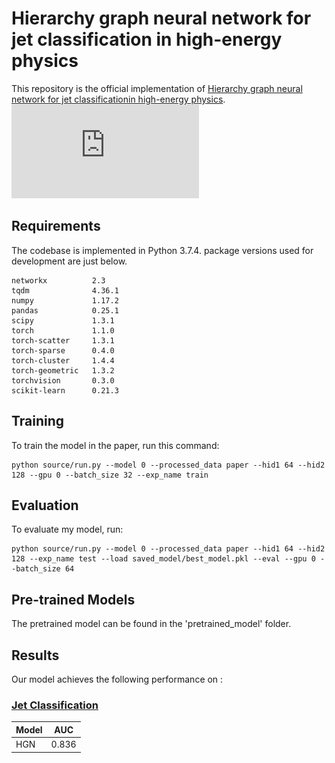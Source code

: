 
# Hierarchy graph neural network for jet classification in high-energy physics

This repository is the official implementation of [Hierarchy graph neural network for jet classificationin high-energy physics](https://arxiv.org/abs/2030.12345). 
![](https://github.com/anonymous0425/Hierarchy-Graph-Neural-Network/blob/master/overview.pdf)


## Requirements

The codebase is implemented in Python 3.7.4. package versions used for development are just below.
```
networkx          2.3
tqdm              4.36.1
numpy             1.17.2
pandas            0.25.1
scipy             1.3.1
torch             1.1.0
torch-scatter     1.3.1
torch-sparse      0.4.0
torch-cluster     1.4.4
torch-geometric   1.3.2
torchvision       0.3.0
scikit-learn      0.21.3
```

## Training

To train the model in the paper, run this command:

```train
python source/run.py --model 0 --processed_data paper --hid1 64 --hid2 128 --gpu 0 --batch_size 32 --exp_name train
```

## Evaluation

To evaluate my model, run:

```eval
python source/run.py --model 0 --processed_data paper --hid1 64 --hid2 128 --exp_name test --load saved_model/best_model.pkl --eval --gpu 0 --batch_size 64
```


## Pre-trained Models

The pretrained model can be found in the 'pretrained_model' folder.

## Results

Our model achieves the following performance on :

### [Jet Classification](https://www.biendata.com/competition/jet/data/)

| Model        | AUC  | 
| ------------------ |---------------- | 
|HGN  |    0.836         |    

